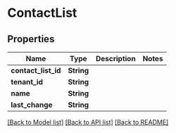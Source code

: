 # ContactList

## Properties

Name | Type | Description | Notes
------------ | ------------- | ------------- | -------------
**contact_list_id** | **String** |  | 
**tenant_id** | **String** |  | 
**name** | **String** |  | 
**last_change** | **String** |  | 

[[Back to Model list]](../README.md#documentation-for-models) [[Back to API list]](../README.md#documentation-for-api-endpoints) [[Back to README]](../README.md)


